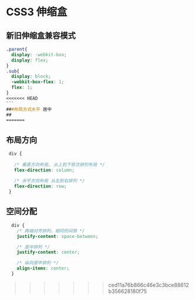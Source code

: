 # CSS3 伸缩盒

## 新旧伸缩盒兼容模式
```CSS
.parent{
  display: -webkit-box;
  display: flex;
}
.sub{
  display: block;
  -webkit-box-flex: 1;
  flex: 1;
}
<<<<<<< HEAD
``` 
###布局方式水平 居中
##
=======
```
## 布局方向
```CSS
 div {
 
   /* 垂直方向布局, 从上到下依次排列布局 */
   flex-direction: column;
   
   /* 水平方向布局 从左到右排列 */
   flex-direction: row;
 }
```
## 空间分配
```css
  div {
    /* 两端对齐排列，相同的间隙 */
    justify-content: space-between;

    /* 居中排列 */
    justify-content: center;

    /* 纵向居中排列 */
    align-items: center;
  }
```
>>>>>>> ced11a76b866c46e3c3bce88612b356628180f75
